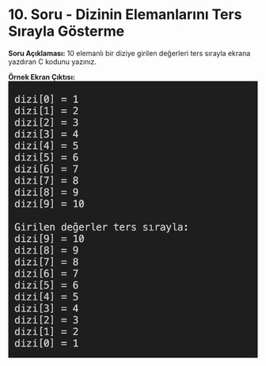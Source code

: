 # 10. Soru - Dizinin Elemanlarını Ters Sırayla Gösterme

**Soru Açıklaması:**
10 elemanlı bir diziye girilen değerleri ters sırayla ekrana yazdıran C kodunu yazınız.

**Örnek Ekran Çıktısı:** 
![alt text](../Ekran-Çıktıları/Ekran-Resmi_10.png)